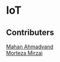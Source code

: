 # IoT
## Contributers
[Mahan Ahmadvand](https://github.com/2000mahan) <br />
[Morteza Mirzai](https://github.com/mirzaim) <br />
